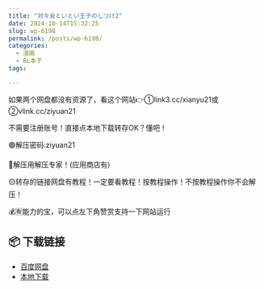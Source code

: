 ```yaml
---
title: "対々会といとい王子のしつけ2"
date: 2024-10-14T15:32:25
slug: wp-6198
permalink: /posts/wp-6198/
categories:
  - 漫画
  - BL本子
tags:

---
```


如果两个网盘都没有资源了，看这个网站👉①link3.cc/xianyu21或②vlink.cc/ziyuan21

不需要注册账号！直接点本地下载转存OK？懂吧！

🟢解压密码:ziyuan21

🔵解压用解压专家！(应用商店有)

🟡转存的链接网盘有教程！一定要看教程！按教程操作！不按教程操作你不会解压！

💰🈶能力的宝，可以点左下角赞赏支持一下网站运行

## 📦 下载链接
- [百度网盘](https://blziyuan21.com/pay-download/6198?key=5bc596651b&down_id=0)
- [本地下载](https://blziyuan21.com/pay-download/6198?key=5bc596651b&down_id=1)

